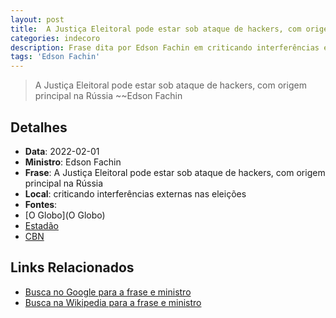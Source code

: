 ```yaml
---
layout: post
title:  A Justiça Eleitoral pode estar sob ataque de hackers, com origem principal na Rússia
categories: indecoro
description: Frase dita por Edson Fachin em criticando interferências externas nas eleições
tags: 'Edson Fachin'
---
```


> A Justiça Eleitoral pode estar sob ataque de hackers, com origem principal na Rússia
> ~~Edson Fachin

## Detalhes
- **Data**: 2022-02-01
- **Ministro**: Edson Fachin
- **Frase**: A Justiça Eleitoral pode estar sob ataque de hackers, com origem principal na Rússia
- **Local**: criticando interferências externas nas eleições
- **Fontes**:
- [O Globo](O Globo)
- [Estadão](Estadão)
- [CBN](CBN)

## Links Relacionados
- [Busca no Google para a frase e ministro](https://www.google.com/search?q=%22Edson%20Fachin%22%2BA%20Justi%C3%A7a%20Eleitoral%20pode%20estar%20sob%20ataque%20de%20hackers%2C%20com%20origem%20principal%20na%20R%C3%BAssia%2Bcriticando%20interfer%C3%AAncias%20externas%20nas%20elei%C3%A7%C3%B5es)
- [Busca na Wikipedia para a frase e ministro](https://en.wikipedia.org/w/index.php?search=%22Edson%20Fachin%22%2BA%20Justi%C3%A7a%20Eleitoral%20pode%20estar%20sob%20ataque%20de%20hackers%2C%20com%20origem%20principal%20na%20R%C3%BAssia%2Bcriticando%20interfer%C3%AAncias%20externas%20nas%20elei%C3%A7%C3%B5es)
